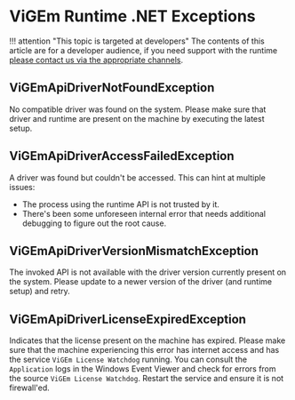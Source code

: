 # ViGEm Runtime .NET Exceptions

!!! attention "This topic is targeted at developers"
    The contents of this article are for a developer audience, if you need support with the runtime [please contact us via the appropriate channels](https://docs.nefarius.at/Community-Support/).

## ViGEmApiDriverNotFoundException

No compatible driver was found on the system. Please make sure that driver and runtime are present on the machine by executing the latest setup.

## ViGEmApiDriverAccessFailedException

A driver was found but couldn't be accessed. This can hint at multiple issues:

- The process using the runtime API is not trusted by it.
- There's been some unforeseen internal error that needs additional debugging to figure out the root cause.

## ViGEmApiDriverVersionMismatchException

The invoked API is not available with the driver version currently present on the system. Please update to a newer version of the driver (and runtime setup) and retry.

## ViGEmApiDriverLicenseExpiredException

Indicates that the license present on the machine has expired. Please make sure that the machine experiencing this error has internet access and has the service `ViGEm License Watchdog` running. You can consult the `Application` logs in the Windows Event Viewer and check for errors from the source `ViGEm License Watchdog`. Restart the service and ensure it is not firewall'ed.
